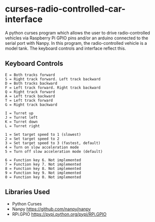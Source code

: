 # curses-radio-controlled-car-interface
A python curses program which allows the user to drive radio-controlled vehicles via Raspberry Pi GPIO pins and/or an arduino connected to the serial port with Nanpy.
In this program, the radio-controlled vehicle is a model tank. The keyboard controls and interface reflect this.

## Keyboard Controls
```
E = Both tracks forward
S = Right track forward. Left track backward
D = Both tracks backward
F = Left track forward. Right track backward
Q = Right track forward
A = Left track backward
T = Left track forward
G = Right track backward

I = Turret up
J = Turret left
K = Turret down
L = Turret right

1 = Set target speed to 1 (slowest)
2 = Set target speed to 2
3 = Set target speed to 3 (fastest, default)
4 = Turn on slow acceleration mode
5 = Turn off slow acceleration mode (default)

6 = Function key 6. Not implemented
7 = Function key 7. Not implemented
8 = Function key 8. Not implemented
9 = Function key 9. Not implemented
0 = Function key 0. Not implemented
```
## Libraries Used
* Python Curses
* Nanpy https://github.com/nanpy/nanpy
* RPi.GPIO https://pypi.python.org/pypi/RPi.GPIO
